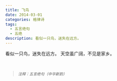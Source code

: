 ```yaml
---
title: 飞鸟
date: 2014-03-01
categories: 格律诗
tags:
  - 五言绝句
  - 五绝
description: 看似一只鸟，迷失在远方。
---
```


看似一只鸟，迷失在远方。
天空虽广阔，不见是家乡。

<br/>
<blockquote>
<p><small><i>注释：五言绝句（中华新韵）</i></small></p>
</blockquote>